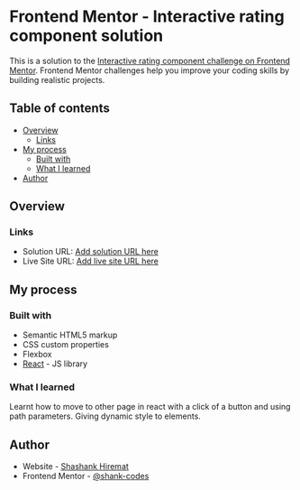 # Frontend Mentor - Interactive rating component solution

This is a solution to the [Interactive rating component challenge on Frontend Mentor](https://www.frontendmentor.io/challenges/interactive-rating-component-koxpeBUmI). Frontend Mentor challenges help you improve your coding skills by building realistic projects. 

## Table of contents

- [Overview](#overview)
  - [Links](#links)
- [My process](#my-process)
  - [Built with](#built-with)
  - [What I learned](#what-i-learned)
- [Author](#author)

## Overview
### Links

- Solution URL: [Add solution URL here](https://github.com/shank-codes/ratingcomponent)
- Live Site URL: [Add live site URL here](https://shank-codes.github.io/ratingcomponent)

## My process

### Built with

- Semantic HTML5 markup
- CSS custom properties
- Flexbox
- [React](https://reactjs.org/) - JS library

### What I learned

Learnt how to move to other page in react with a click of a button and using path parameters. Giving dynamic style to elements.

## Author

- Website - [Shashank Hiremat](https://shank-codes.github.io/ratingcomponent)
- Frontend Mentor - [@shank-codes](https://www.frontendmentor.io/profile/shank-codes)

